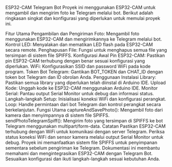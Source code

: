 ESP32-CAM Telegram Bot
Proyek ini menggunakan ESP32-CAM untuk mengambil dan mengirim foto ke Telegram melalui bot. Berikut adalah ringkasan singkat dan konfigurasi yang diperlukan untuk memulai proyek ini.

Fitur Utama
Pengambilan dan Pengiriman Foto: Mengambil foto menggunakan ESP32-CAM dan mengirimkannya ke Telegram melalui bot.
Kontrol LED: Menyalakan dan mematikan LED flash pada ESP32-CAM secara remote.
Penghapusan File: Fungsi untuk menghapus semua file yang tersimpan di sistem file SPIFFS.
Konfigurasi Awal
Pin ESP32-CAM: Pastikan pin ESP32-CAM terhubung dengan benar sesuai konfigurasi yang diperlukan.
WiFi: Konfigurasikan SSID dan password WiFi pada kode program.
Token Bot Telegram: Gantikan BOT_TOKEN dan CHAT_ID dengan token bot Telegram dan ID obrolan Anda.
Penggunaan
Instalasi Library: Pastikan semua library yang diperlukan telah diinstal di Arduino IDE.
Upload Kode: Unggah kode ke ESP32-CAM menggunakan Arduino IDE.
Monitor Serial: Pantau output Serial Monitor untuk debug dan informasi status.
Langkah-langkah
Setup: Inisialisasi koneksi WiFi dan konfigurasi perangkat.
Loop: Handle permintaan dari bot Telegram dan kontrol perangkat secara berkelanjutan.
Fungsi Utama
captureAndSavePhoto(): Mengambil foto dari kamera dan menyimpannya di sistem file SPIFFS.
sendPhotoTelegramSpiff(): Mengirim foto yang tersimpan di SPIFFS ke bot Telegram menggunakan multipart/form-data.
Catatan
Pastikan ESP32-CAM terhubung dengan WiFi untuk komunikasi dengan server Telegram.
Periksa status koneksi WiFi dan sensor kamera melalui output Serial Monitor untuk debug.
Proyek ini memanfaatkan sistem file SPIFFS untuk penyimpanan sementara sebelum pengiriman ke Telegram.
Dokumentasi ini membantu memahami dan mengintegrasikan ESP32-CAM dengan Telegram Bot. Sesuaikan konfigurasi dan ikuti langkah-langkah sesuai kebutuhan Anda.
